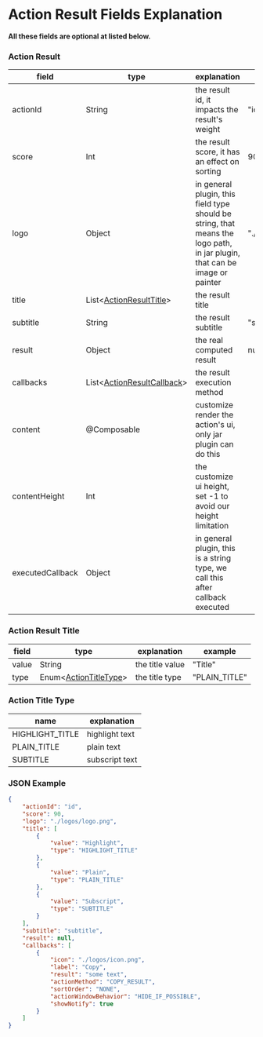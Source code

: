 # Action Result Fields Explanation

**All these fields are optional at listed below.**

### Action Result

| field            | type                                                                                                       | explanation                                                                                                                | example            |
|------------------|------------------------------------------------------------------------------------------------------------|----------------------------------------------------------------------------------------------------------------------------|--------------------|
| actionId         | String                                                                                                     | the result id, it impacts the result's weight                                                                              | "id"               |
| score            | Int                                                                                                        | the result score, it has an effect on sorting                                                                              | 90                 |
| logo             | Object                                                                                                     | in general plugin, this field type should be string, that means the logo path, in jar plugin, that can be image or painter | "./logos/logo.png" |
| title            | List<[ActionResultTitle](#action-result-title)>                                                            | the result title                                                                                                           |                    |
| subtitle         | String                                                                                                     | the result subtitle                                                                                                        | "subtitle"         |
| result           | Object                                                                                                     | the real computed result                                                                                                   | null               |
| callbacks        | List<[ActionResultCallback](appendix/action_result_callback.md#action-result-callback-fields-explanation)> | the result execution method                                                                                                |                    |
| content          | @Composable                                                                                                | customize render the action's ui, only jar plugin can do this                                                              |                    |
| contentHeight    | Int                                                                                                        | the customize ui height, set -1 to avoid our height limitation                                                             |                    |
| executedCallback | Object                                                                                                     | in general plugin, this is a string type, we call this after callback executed                                             |                    |

### Action Result Title

| field | type                                        | explanation                                                            | example       |
|-------|---------------------------------------------|------------------------------------------------------------------------|---------------|
| value | String                                      | the title value                                                        | "Title"       |
| type  | Enum<[ActionTitleType](#action-title-type)> | the title type                                                         | "PLAIN_TITLE" |

### Action Title Type

| name            | explanation    |
|-----------------|----------------|
| HIGHLIGHT_TITLE | highlight text |
| PLAIN_TITLE     | plain text     |
| SUBTITLE        | subscript text |

### JSON Example

```json
{
    "actionId": "id",
    "score": 90,
    "logo": "./logos/logo.png",
    "title": [
        {
            "value": "Highlight",
            "type": "HIGHLIGHT_TITLE"
        },
        {
            "value": "Plain",
            "type": "PLAIN_TITLE"
        },
        {
            "value": "Subscript",
            "type": "SUBTITLE"
        }
    ],
    "subtitle": "subtitle",
    "result": null,
    "callbacks": [
        {
            "icon": "./logos/icon.png",
            "label": "Copy",
            "result": "some text",
            "actionMethod": "COPY_RESULT",
            "sortOrder": "NONE",
            "actionWindowBehavior": "HIDE_IF_POSSIBLE",
            "showNotify": true
        }
    ]
}
```
